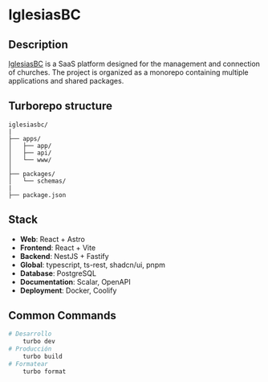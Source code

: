 # IglesiasBC

## Description

[IglesiasBC](https://iglesiasbc.com) is a SaaS platform designed for the management and connection of churches. The project is organized as a monorepo containing multiple applications and shared packages.

## Turborepo structure

```
iglesiasbc/
|
├── apps/
│   ├── app/
│   ├── api/
│   └── www/
│
├── packages/
│   └── schemas/
|
├── package.json
```

## Stack

- **Web**: React + Astro
- **Frontend**: React + Vite
- **Backend**: NestJS + Fastify
- **Global**: typescript, ts-rest, shadcn/ui, pnpm
- **Database**: PostgreSQL
- **Documentation**: Scalar, OpenAPI
- **Deployment**: Docker, Coolify

## Common Commands

```bash
# Desarrollo
    turbo dev
# Producción
    turbo build
# Formatear
    turbo format
```
